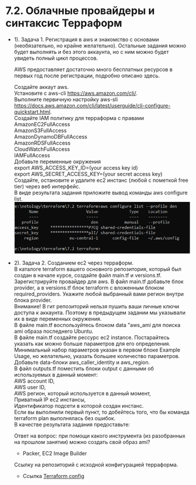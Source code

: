 # 7.2. Облачные провайдеры и синтаксис Терраформ
- 1).
  Задача 1. Регистрация в aws и знакомство с основами (необязательно, но крайне желательно).
  Остальные задания можно будет выполнять и без этого аккаунта, но с ним можно будет увидеть полный цикл процессов.

  AWS предоставляет достаточно много бесплатных ресурсов в первых год после регистрации, подробно описано здесь.

  Создайте аккаут aws.  
  Установите c aws-cli https://aws.amazon.com/cli/.  
  Выполните первичную настройку aws-sli https://docs.aws.amazon.com/cli/latest/userguide/cli-configure-quickstart.html.  
  Создайте IAM политику для терраформа c правами  
  AmazonEC2FullAccess  
  AmazonS3FullAccess  
  AmazonDynamoDBFullAccess  
  AmazonRDSFullAccess  
  CloudWatchFullAccess  
  IAMFullAccess  
  Добавьте переменные окружения  
  export AWS_ACCESS_KEY_ID=(your access key id)  
  export AWS_SECRET_ACCESS_KEY=(your secret access key)  
  Создайте, остановите и удалите ec2 инстанс (любой с пометкой free tier) через веб интерфейс.  
  В виде результата задания приложите вывод команды aws configure list.
  ![7.2_1.PNG](images/7.2_1.PNG)
  
- 2). 
  Задача 2. Созданием ec2 через терраформ.  
  В каталоге terraform вашего основного репозитория, который был создан в начале курсе, создайте файл main.tf и versions.tf.  
  Зарегистрируйте провайдер для aws. В файл main.tf добавьте блок provider, а в versions.tf блок terraform с вложенным блоком required_providers. Укажите любой выбранный вами регион внутри блока provider.  
  Внимание! В гит репозиторий нельзя пушить ваши личные ключи доступа к аккаунта. Поэтому в предыдущем задании мы указывали их в виде переменных окружения.  
  В файле main.tf воспользуйтесь блоком data "aws_ami для поиска ami образа последнего Ubuntu.  
  В файле main.tf создайте рессурс ec2 instance. Постарайтесь указать как можно больше параметров для его определения. Минимальный набор параметров указан в первом блоке Example Usage, но желательно, указать большее количество параметров.  
  Добавьте data-блоки aws_caller_identity и aws_region.  
  В файл outputs.tf поместить блоки output с данными об используемых в данный момент:  
  AWS account ID,  
  AWS user ID,  
  AWS регион, который используется в данный момент,  
  Приватный IP ec2 инстансы,  
  Идентификатор подсети в которой создан инстанс.  
  Если вы выполнили первый пункт, то добейтесь того, что бы команда terraform plan выполнялась без ошибок.  
  В качестве результата задания предоставьте:  

  Ответ на вопрос: при помощи какого инструмента (из разобранных на прошлом занятии) 
  можно создать свой образ ami?
  -  Packer, EC2 Image Builder  
  
  Ссылку на репозиторий с исходной конфигурацией терраформа.
  - Ссылка [Terraform config](./Terraform/7.2)